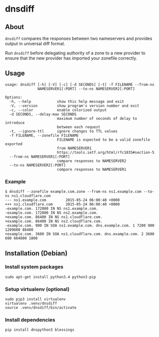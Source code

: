 # dnsdiff
## About
`dnsdiff` compares the responses between two nameservers and provides output
in universal diff format.

Run `dnsdiff` before delegating authority of a zone to a new provider to
ensure that the new provider has imported your zonefile correctly.

## Usage

```
usage: dnsdiff [-h] [-V] [-c] [-d SECONDS] [-t] -f FILENAME --from-ns
               NAMESERVER1[:PORT] --to-ns NAMESERVER2[:PORT]

Options:
  -h, --help            show this help message and exit
  -V, --version         show program's version number and exit
  -c, --color           enable colorized output
  -d SECONDS, --delay-max SECONDS
                        maximum number of seconds of delay to introduce
                        between each request
  -t, --ignore-ttl      ignore changes to TTL values
  -f FILENAME, --zonefile FILENAME
                        FILENAME is expected to be a valid zonefile exported
                        from NAMESERVER1
                        https://tools.ietf.org/html/rfc1035#section-5
  --from-ns NAMESERVER1[:PORT]
                        compare responses to NAMESERVER2
  --to-ns NAMESERVER2[:PORT]
                        compare responses to NAMESERVER1
```

### Example

```
$ dnsdiff --zonefile example.com.zone --from-ns ns1.example.com --to-ns ns1.cloudflare.com
--- ns1.example.com         2015-05-24 06:00:40 +0000
+++ ns1.cloudflare.com      2015-05-24 06:00:40 +0000
-example.com. 172800 IN NS ns1.example.com.
-example.com. 172800 IN NS ns2.example.com.
+example.com. 86400 IN NS ns1.cloudflare.com.
+example.com. 86400 IN NS ns2.cloudflare.com.
-example.com. 900 IN SOA ns1.example.com. dns.example.com. 1 7200 900 1209600 86400
+example.com. 3600 IN SOA ns1.cloudflare.com. dns.example.com. 2 3600 600 604800 1800
```

## Installation (Debian)
### Install system packages

```
sudo apt-get install python3.4 python3-pip
```

### Setup virtualenv (optional)

```
sudo pip3 install virtualenv
virtualenv .venv/dnsdiff
source .venv/dnsdiff/bin/activate
```

### Install dependencies

```
pip install dnspython3 blessings
```
